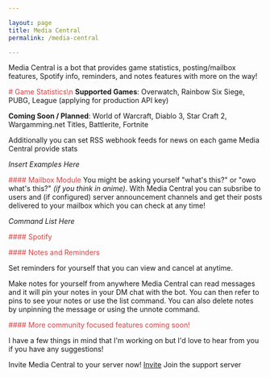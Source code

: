 ```yaml
---

layout: page
title: Media Central
permalink: /media-central

---
```


Media Central is a bot that provides game statistics, posting/mailbox features, Spotify info, reminders, and notes features with more on the way!

<span style="color:#D34043"># Game Statistics\n</span>
**Supported Games**: Overwatch, Rainbow Six Siege, PUBG, League (applying for production API key)

**Coming Soon / Planned**: World of Warcraft, Diablo 3, Star Craft 2, Wargamming.net Titles, Battlerite, Fortnite

Additionally you can set RSS webhook feeds for news on each game Media Central provide stats

_Insert Examples Here_

<span style="color:#D34043">#### Mailbox Module</span>
You might be asking yourself "what's this?" or "owo what's this?" _(if you think in anime)_. With Media Central you can subsribe to users and (if configured) server announcement channels and get their posts delivered to your mailbox which you can check at any time!

_Command List Here_

<span style="color:#D34043">#### Spotify</span>


<span style="color:#D34043">#### Notes and Reminders</span>

Set reminders for yourself that you can view and cancel at anytime.

Make notes for yourself from anywhere Media Central can read messages and it will pin your notes in your DM chat with the bot. You can then refer to pins to see your notes or use the list command. You can also delete notes by unpinning the message or using the unnote command.

<span style="color:#D34043">#### More community focused features coming soon!</span>

I have a few things in mind that I'm working on but I'd love to hear from you if you have any suggestions!

Invite Media Central to your server now! [Invite](https://discordapp.com/api/oauth2/authorize?client_id=464529935315370004&permissions=536881152&scope=bot)
Join the support server []()